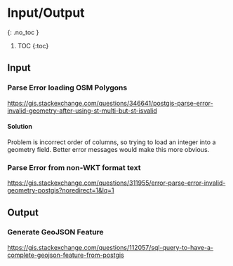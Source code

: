 
# Input/Output
{: .no_toc }

1. TOC
{:toc}

## Input

### Parse Error loading OSM Polygons
https://gis.stackexchange.com/questions/346641/postgis-parse-error-invalid-geometry-after-using-st-multi-but-st-isvalid

#### Solution
Problem is incorrect order of columns, so trying to load an integer into a geometry field.
Better error messages would make this more obvious.

### Parse Error from non-WKT format text
https://gis.stackexchange.com/questions/311955/error-parse-error-invalid-geometry-postgis?noredirect=1&lq=1

## Output

### Generate GeoJSON Feature
https://gis.stackexchange.com/questions/112057/sql-query-to-have-a-complete-geojson-feature-from-postgis
